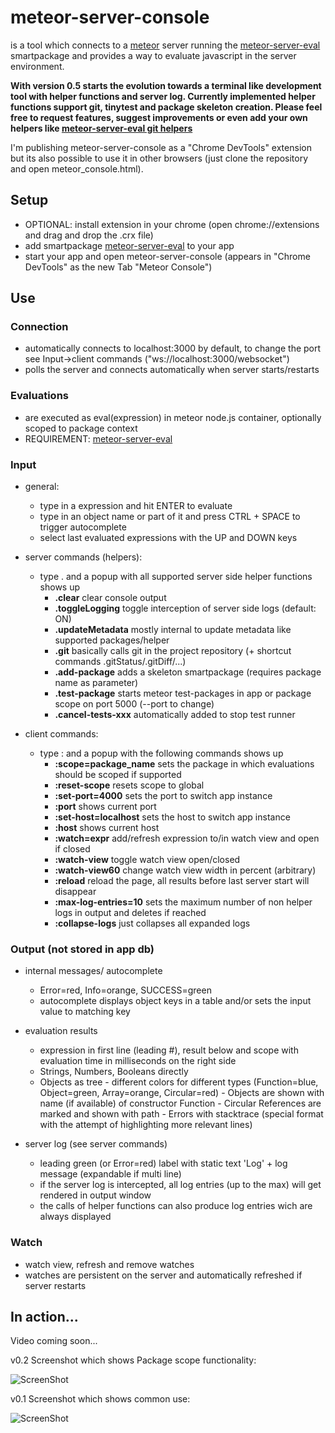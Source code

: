 meteor-server-console
=====================

is a tool which connects to a [meteor](http://www.meteor.com) server running the [meteor-server-eval](https://github.com/gandev-de/meteor-server-eval) smartpackage and provides a way to evaluate javascript in the server environment.

__With version 0.5 starts the evolution towards a terminal like development tool with helper functions and server log. Currently implemented helper functions support git, tinytest and package skeleton creation. Please feel free to request features, suggest improvements or even add your own helpers like [meteor-server-eval git helpers](https://github.com/gandev-de/meteor-server-eval/blob/master/git_helpers.js)__

I'm publishing meteor-server-console as a "Chrome DevTools" extension but its also possible to use it in other browsers
(just clone the repository and open meteor_console.html).

## Setup

*    OPTIONAL: install extension in your chrome (open chrome://extensions and drag and drop the .crx file)
*    add smartpackage [meteor-server-eval](https://github.com/gandev-de/meteor-server-eval) to your app
*    start your app and open meteor-server-console (appears in "Chrome DevTools" as the new Tab "Meteor Console")

## Use

### Connection
*    automatically connects to localhost:3000 by default, to change the port see Input->client commands 
     ("ws://localhost:3000/websocket")
*    polls the server and connects automatically when server starts/restarts

### Evaluations
*    are executed as eval(expression) in meteor node.js container, optionally scoped to package context
*    REQUIREMENT: [meteor-server-eval](https://github.com/gandev-de/meteor-server-eval)

### Input

*    general:
     - type in a expression and hit ENTER to evaluate
     - type in an object name or part of it and press CTRL + SPACE to trigger autocomplete
     - select last evaluated expressions with the UP and DOWN keys

*    server commands (helpers):
     - type . and a popup with all supported server side helper functions shows up
         - __.clear__ clear console output
         - __.toggleLogging__ toggle interception of server side logs (default: ON)
         - __.updateMetadata__ mostly internal to update metadata like supported packages/helper
         - __.git__ basically calls git in the project repository (+ shortcut commands .gitStatus/.gitDiff/...)
         - __.add-package__ adds a skeleton smartpackage (requires package name as parameter)
         - __.test-package__ starts meteor test-packages in app or package scope on port 5000 (--port to change)
         - __.cancel-tests-xxx__ automatically added to stop test runner

*    client commands:
     - type : and a popup with the following commands shows up
         - __:scope=package_name__ sets the package in which evaluations should be scoped if supported
         - __:reset-scope__ resets scope to global
         - __:set-port=4000__ sets the port to switch app instance
         - __:port__ shows current port
         - __:set-host=localhost__ sets the host to switch app instance
         - __:host__ shows current host
         - __:watch=expr__ add/refresh expression to/in watch view and open if closed
         - __:watch-view__ toggle watch view open/closed
         - __:watch-view60__ change watch view width in percent (arbitrary)
         - __:reload__ reload the page, all results before last server start will disappear
         - __:max-log-entries=10__ sets the maximum number of non helper logs in output and deletes if reached
         - __:collapse-logs__ just collapses all expanded logs

### Output (not stored in app db)

*    internal messages/ autocomplete
     - Error=red, Info=orange, SUCCESS=green
     - autocomplete displays object keys in a table and/or sets the input value to matching key

*    evaluation results
     - expression in first line (leading #), result below and scope with evaluation time in milliseconds on the right side
     - Strings, Numbers, Booleans directly
     - Objects as tree
             - different colors for different types (Function=blue, Object=green, Array=orange, Circular=red)
             - Objects are shown with name (if available) of constructor Function
             - Circular References are marked and shown with path
             - Errors with stacktrace (special format with the attempt of highlighting more relevant lines)

*    server log (see server commands)
     - leading green (or Error=red) label with static text 'Log' + log message (expandable if multi line)
     - if the server log is intercepted, all log entries (up to the max) will get rendered in output window
     - the calls of helper functions can also produce log entries wich are always displayed

### Watch
*    watch view, refresh and remove watches
*    watches are persistent on the server and automatically refreshed if server restarts

## In action...

Video coming soon...

v0.2 Screenshot which shows Package scope functionality:

![ScreenShot](https://raw.github.com/gandev-de/meteor-server-console/screenshots/package-scope-functionality.png)

v0.1 Screenshot which shows common use:

![ScreenShot](https://raw.github.com/gandev-de/meteor-server-console/screenshots/meteor-console.png)
